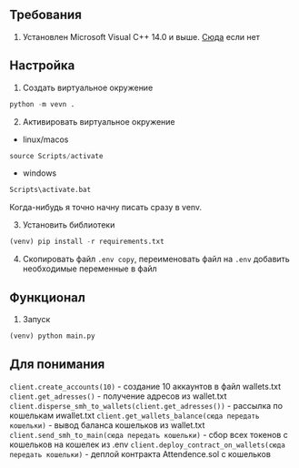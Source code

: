 ## Требования 

1. Установлен Microsoft Visual C++ 14.0 и выше. [Сюда](https://learn.microsoft.com/en-us/answers/questions/136595/error-microsoft-visual-c-140-or-greater-is-require.html) если нет
   

## Настройка

1. Создать виртуальное окружение 

```python
python -m vevn .
```

2. Активировать виртуальное окружение

- linux/macos
```python
source Scripts/activate
```

 - windows
```python
Scripts\activate.bat   
```

Когда-нибудь я точно начну писать сразу в venv.

3. Установить библиотеки

```python
(venv) pip install -r requirements.txt
```

4. Скопировать файл `.env copy`, переименовать файл на `.env` добавить необходимые переменные в файл

## Функционал

1. Запуск

```python
(venv) python main.py
```

## Для понимания

`client.create_accounts(10)` - создание 10 аккаунтов в файл wallets.txt
`client.get_adresses()` - получение адресов из wallet.txt
`client.disperse_smh_to_wallets(client.get_adresses())` - рассылка по кошелькам иwallet.txt
`client.get_wallets_balance(сюда передать кошельки)` - вывод баланса кошельков из wallet.txt
`client.send_smh_to_main(сюда передать кошельки)` - сбор всех токенов с кошельков на кошелек из .env
`client.deploy_contract_on_wallets(сюда передать кошельки)` - деплой контракта Attendence.sol с кошельков

